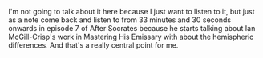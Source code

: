 I'm not going to talk about it here because I just want to listen to it, but just as a
note come back and listen to from 33 minutes and 30 seconds onwards in episode 7 of After
Socrates because he starts talking about Ian McGill-Crisp's work in Mastering His Emissary
with about the hemispheric differences. And that's a really central point for me.
